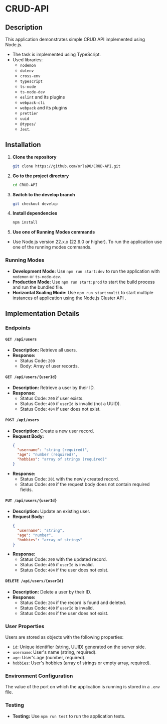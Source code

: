 # CRUD-API

## Description
This application demonstrates simple CRUD API implemented using Node.js.

- The task is implemented using TypeScript.
- Used libraries:
  - `nodemon`
  - `dotenv`
  - `cross-env`
  - `typescript`
  - `ts-node`
  - `ts-node-dev`
  - `eslint` and its plugins
  - `webpack-cli`
  - `webpack` and its plugins
  - `prettier`
  - `uuid`
  - `@types/`
  - `Jest`.

## Installation

1. **Clone the repository**
   ```bash
   git clone https://github.com/orla90/CRUD-API.git

2. **Go to the project directory**
    ```bash
    cd CRUD-API

3. **Switch to the develop branch**
    ```bash
    git checkout develop

4. **Install dependencies**
    ```bash
    npm install

5. **Use one of Running Modes commands**
- Use Node.js version 22.x.x (22.9.0 or higher). To run the application use one of the running modes commands.

### Running Modes
- **Development Mode:** Use `npm run start:dev` to run the application with `nodemon` or `ts-node-dev`.
- **Production Mode:** Use `npm run start:prod` to start the build process and run the bundled file.
- **Horizontal Scaling Mode:** Use `npm run start:multi` to start multiple instances of application using the Node.js Cluster API .


## Implementation Details

### Endpoints

#### `GET /api/users`
- **Description:** Retrieve all users.
- **Response:**
  - Status Code: `200`
  - Body: Array of user records.

#### `GET /api/users/{userId}`
- **Description:** Retrieve a user by their ID.
- **Response:**
  - Status Code: `200` if user exists.
  - Status Code: `400` if `userId` is invalid (not a UUID).
  - Status Code: `404` if user does not exist.

#### `POST /api/users`
- **Description:** Create a new user record.
- **Request Body:**
    ```json
    {
      "username": "string (required)",
      "age": "number (required)",
      "hobbies": "array of strings (required)"
    }
    ```
- **Response:**
  - Status Code: `201` with the newly created record.
  - Status Code: `400` if the request body does not contain required fields.

#### `PUT /api/users/{userId}`
- **Description:** Update an existing user.
- **Request Body:**
    ```json
    {
      "username": "string",
      "age": "number",
      "hobbies": "array of strings"
    }
    ```
- **Response:**
  - Status Code: `200` with the updated record.
  - Status Code: `400` if `userId` is invalid.
  - Status Code: `404` if the user does not exist.

#### `DELETE /api/users/{userId}`
- **Description:** Delete a user by their ID.
- **Response:**
  - Status Code: `204` if the record is found and deleted.
  - Status Code: `400` if `userId` is invalid.
  - Status Code: `404` if the user does not exist.

### User Properties

Users are stored as objects with the following properties:

- `id`: Unique identifier (string, UUID) generated on the server side.
- `username`: User's name (string, required).
- `age`: User's age (number, required).
- `hobbies`: User's hobbies (array of strings or empty array, required).

### Environment Configuration

The value of the port on which the application is running is stored in a `.env` file.

### Testing
- **Testing:** Use `npm run test` to run the application tests.
